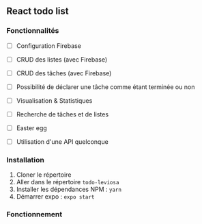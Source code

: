 ## React todo list

### Fonctionnalités

- [ ] Configuration Firebase
- [ ] CRUD des listes (avec Firebase)
- [ ] CRUD des tâches (avec Firebase)
- [ ] Possibilité de déclarer une tâche comme étant terminée ou non
- [ ] Visualisation & Statistiques
- [ ] Recherche de tâches et de listes
- [ ] Easter egg
- [ ] Utilisation d'une API quelconque


### Installation

1. Cloner le répertoire
2. Aller dans le répertoire `todo-leviosa`
3. Installer les dépendances NPM :  `yarn`
4. Démarrer expo : `expo start`

### Fonctionnement